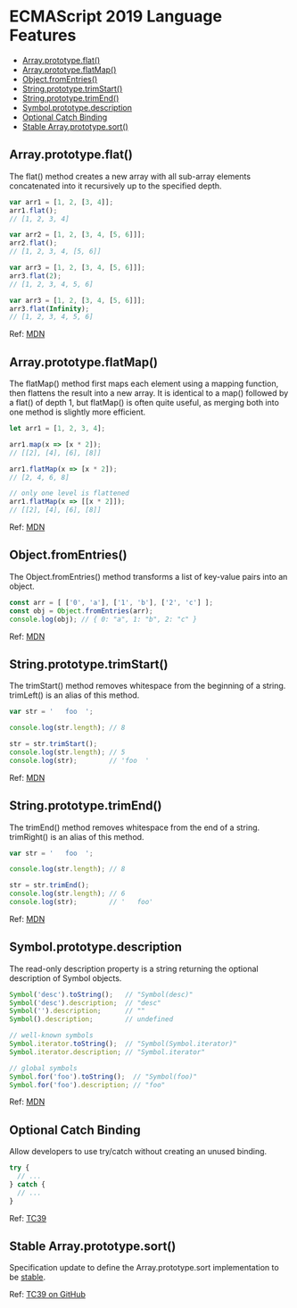 # ECMAScript 2019 Language Features

* [Array.prototype.flat()](#arrayprototypeflat)
* [Array.prototype.flatMap()](#arrayprototypeflatmap)
* [Object.fromEntries()](#objectfromentries)
* [String.prototype.trimStart()](#stringprototypetrimstart)
* [String.prototype.trimEnd()](#stringprototypetrimend)
* [Symbol.prototype.description](#symbolprototypedescription)
* [Optional Catch Binding](#optional-catch-binding)
* [Stable Array.prototype.sort()](#stable-arrayprototypesort)

## Array.prototype.flat()

The flat() method creates a new array with all sub-array elements concatenated into it recursively up to the specified depth.

```js
var arr1 = [1, 2, [3, 4]];
arr1.flat(); 
// [1, 2, 3, 4]

var arr2 = [1, 2, [3, 4, [5, 6]]];
arr2.flat();
// [1, 2, 3, 4, [5, 6]]

var arr3 = [1, 2, [3, 4, [5, 6]]];
arr3.flat(2);
// [1, 2, 3, 4, 5, 6]

var arr3 = [1, 2, [3, 4, [5, 6]]];
arr3.flat(Infinity);
// [1, 2, 3, 4, 5, 6]
```

Ref: [MDN](https://developer.mozilla.org/en-US/docs/Web/JavaScript/Reference/Global_Objects/Array/flat)

## Array.prototype.flatMap()

The flatMap() method first maps each element using a mapping function, then flattens the result into a new array. It is identical to a map() followed by a flat() of depth 1, but flatMap() is often quite useful, as merging both into one method is slightly more efficient.

```js
let arr1 = [1, 2, 3, 4];

arr1.map(x => [x * 2]); 
// [[2], [4], [6], [8]]

arr1.flatMap(x => [x * 2]);
// [2, 4, 6, 8]

// only one level is flattened
arr1.flatMap(x => [[x * 2]]);
// [[2], [4], [6], [8]]
```

Ref: [MDN](https://developer.mozilla.org/en-US/docs/Web/JavaScript/Reference/Global_Objects/Array/flatMap)

## Object.fromEntries()

The Object.fromEntries() method transforms a list of key-value pairs into an object.

```js
const arr = [ ['0', 'a'], ['1', 'b'], ['2', 'c'] ];
const obj = Object.fromEntries(arr);
console.log(obj); // { 0: "a", 1: "b", 2: "c" }
```

Ref: [MDN](https://developer.mozilla.org/en-US/docs/Web/JavaScript/Reference/Global_Objects/Object/fromEntries)

## String.prototype.trimStart()

The trimStart() method removes whitespace from the beginning of a string. trimLeft() is an alias of this method.

```js
var str = '   foo  ';

console.log(str.length); // 8

str = str.trimStart();
console.log(str.length); // 5
console.log(str);        // 'foo  '
```

Ref: [MDN](https://developer.mozilla.org/en-US/docs/Web/JavaScript/Reference/Global_Objects/String/trimStart)

## String.prototype.trimEnd()

The trimEnd() method removes whitespace from the end of a string. trimRight() is an alias of this method.

```js
var str = '   foo  ';

console.log(str.length); // 8

str = str.trimEnd();
console.log(str.length); // 6
console.log(str);        // '   foo'
```

Ref: [MDN](https://developer.mozilla.org/en-US/docs/Web/JavaScript/Reference/Global_Objects/String/trimEnd)

## Symbol.prototype.description

The read-only description property is a string returning the optional description of Symbol objects.

```js
Symbol('desc').toString();   // "Symbol(desc)"
Symbol('desc').description;  // "desc"
Symbol('').description;      // ""
Symbol().description;        // undefined

// well-known symbols
Symbol.iterator.toString();  // "Symbol(Symbol.iterator)"
Symbol.iterator.description; // "Symbol.iterator"

// global symbols
Symbol.for('foo').toString();  // "Symbol(foo)"
Symbol.for('foo').description; // "foo"
```

Ref: [MDN](https://developer.mozilla.org/en-US/docs/Web/JavaScript/Reference/Global_Objects/Symbol/description)

## Optional Catch Binding

Allow developers to use try/catch without creating an unused binding.

```js
try {
  // ...
} catch {
  // ...
}
```

Ref: [TC39](https://tc39.es/proposal-optional-catch-binding/)

## Stable Array.prototype.sort()

Specification update to define the Array.prototype.sort implementation to be [stable](https://stackoverflow.com/questions/1517793/what-is-stability-in-sorting-algorithms-and-why-is-it-important).

Ref: [TC39 on GitHub](https://github.com/tc39/ecma262/pull/1340)



